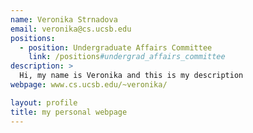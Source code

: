 ```yaml
---
name: Veronika Strnadova
email: veronika@cs.ucsb.edu
positions:
  - position: Undergraduate Affairs Committee
    link: /positions#undergrad_affairs_committee
description: >
  Hi, my name is Veronika and this is my description
webpage: www.cs.ucsb.edu/~veronika/

layout: profile
title: my personal webpage
---
```

